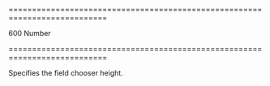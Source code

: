 <!--**
/*-------------------------------------------
    Auto-generated file. Do not modify.
-------------------------------------------

**-->
===========================================================================
<!--default-->600<!--/default-->
<!--type-->Number<!--/type-->
===========================================================================

<!--shortDescription-->
Specifies the field chooser height.
<!--/shortDescription-->

<!--fullDescription-->

<!--/fullDescription-->